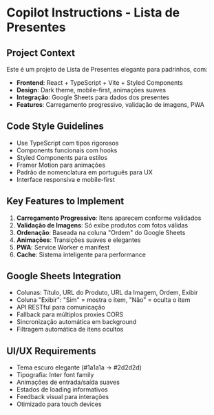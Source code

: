 # Copilot Instructions - Lista de Presentes

<!-- Use this file to provide workspace-specific custom instructions to Copilot. For more details, visit https://code.visualstudio.com/docs/copilot/copilot-customization#_use-a-githubcopilotinstructionsmd-file -->

## Project Context
Este é um projeto de Lista de Presentes elegante para padrinhos, com:
- **Frontend**: React + TypeScript + Vite + Styled Components
- **Design**: Dark theme, mobile-first, animações suaves
- **Integração**: Google Sheets para dados dos presentes
- **Features**: Carregamento progressivo, validação de imagens, PWA

## Code Style Guidelines
- Use TypeScript com tipos rigorosos
- Components funcionais com hooks
- Styled Components para estilos
- Framer Motion para animações
- Padrão de nomenclatura em português para UX
- Interface responsiva e mobile-first

## Key Features to Implement
1. **Carregamento Progressivo**: Itens aparecem conforme validados
2. **Validação de Imagens**: Só exibe produtos com fotos válidas  
3. **Ordenação**: Baseada na coluna "Ordem" do Google Sheets
4. **Animações**: Transições suaves e elegantes
5. **PWA**: Service Worker e manifest
6. **Cache**: Sistema inteligente para performance

## Google Sheets Integration
- Colunas: Título, URL do Produto, URL da Imagem, Ordem, Exibir
- Coluna "Exibir": "Sim" = mostra o item, "Não" = oculta o item
- API RESTful para comunicação
- Fallback para múltiplos proxies CORS
- Sincronização automática em background
- Filtragem automática de itens ocultos

## UI/UX Requirements
- Tema escuro elegante (#1a1a1a → #2d2d2d)
- Tipografia: Inter font family
- Animações de entrada/saída suaves
- Estados de loading informativos
- Feedback visual para interações
- Otimizado para touch devices
